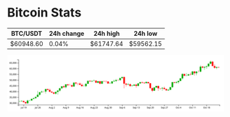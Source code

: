 # Bitcoin Stats

BTC/USDT|24h change|24h high|24h low|
|---|---|---|---|
|$60948.60|0.04%|$61747.64|$59562.15|

<img src="./chart.svg">
